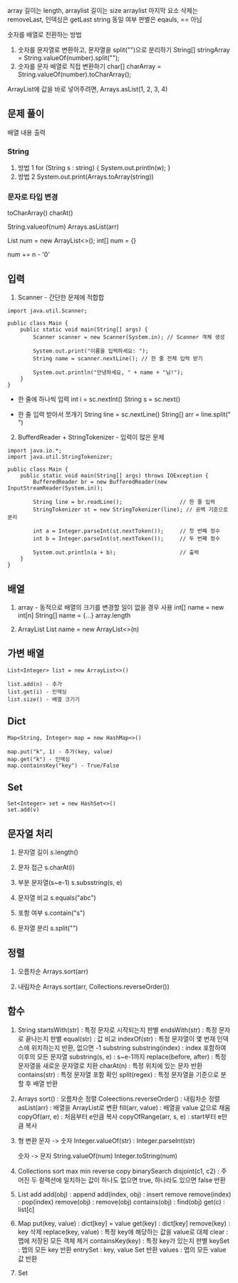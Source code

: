 array 길이는 length, arraylist 길이는 size
arraylist 마지막 요소 삭제는 removeLast, 인덱싱은 getLast
string 동일 여부 판별은 eqauls, == 아님

숫자를 배열로 전환하는 방법

1.  숫자를 문자열로 변환하고, 문자열을 split("")으로 분리하기
    String[] stringArray = String.valueOf(number).split("");
2.  숫자를 문자 배열로 직접 변환하기
    char[] charArray = String.valueOf(number).toCharArray();

ArrayList에 값을 바로 넣어주려면, Arrays.asList(1, 2, 3, 4)

## 문제 풀이

배열 내용 출력

### String

1.  방법 1
    for (String s : string) {
    System.out.println(w);
    }
2.  방법 2
    System.out.print(Arrays.toArray(string))

### 문자로 타입 변경

toCharArray()
charAt()

String.valueof(num)
Arrays.asList(arr)

List<integer> num = new ArrayList<>();
int[] num = {}

num += n - '0'

## 입력

1. Scanner - 간단한 문제에 적합합

```
import java.util.Scanner;

public class Main {
    public static void main(String[] args) {
        Scanner scanner = new Scanner(System.in); // Scanner 객체 생성

        System.out.print("이름을 입력하세요: ");
        String name = scanner.nextLine(); // 한 줄 전체 입력 받기

        System.out.println("안녕하세요, " + name + "님!");
    }
}
```

- 한 줄에 하나씩 입력
  int i = sc.nextInt()
  String s = sc.next()

- 한 줄 입력 받아서 쪼개기
  String line = sc.nextLine()
  String[] arr = line.split(" ")

2. BufferdReader + StringTokenizer - 입력이 많은 문제

```
import java.io.*;
import java.util.StringTokenizer;

public class Main {
    public static void main(String[] args) throws IOException {
        BufferedReader br = new BufferedReader(new InputStreamReader(System.in));

        String line = br.readLine();                  // 한 줄 입력
        StringTokenizer st = new StringTokenizer(line); // 공백 기준으로 분리

        int a = Integer.parseInt(st.nextToken());     // 첫 번째 정수
        int b = Integer.parseInt(st.nextToken());     // 두 번째 정수

        System.out.println(a + b);                    // 출력
    }
}
```

## 배열

1. array - 동적으로 배열의 크기를 변경할 일이 없을 경우 사용
   int[] name = new int[n]
   String[] name = {...}
   array.length

2. ArrayList
   List<Integer> name = new ArrayList<>(n)

## 가변 배열

    List<Integer> list = new ArrayList<>()

    list.add(n) - 추가
    list.get(i) - 인덱싱
    list.size() - 배열 크기기

## Dict

    Map<String, Integer> map = new HashMap<>()

    map.put("k", 1) - 추가(key, value)
    map.get("k") - 인덱싱
    map.containsKey("key") - True/False

## Set

    Set<Integer> set = new HashSet<>()
    set.add(v)

## 문자열 처리

1. 문자열 길이
   s.length()

2. 문자 접근
   s.charAt(i)

3. 부분 문자열(s~e-1)
   s.subsstring(s, e)

4. 문자열 비교
   s.equals("abc")

5. 포함 여부
   s.contain("s")

6. 문자열 분리
   s.split("")

## 정렬

1. 오름차순
   Arrays.sort(arr)

2. 내림차순
   Arrays.sort(arr, Collections.reverseOrder())

## 함수

1. String
   startsWith(str) : 특정 문자로 시작되는지 판별
   endsWith(str) : 특정 문자로 끝나는지 판별
   equal(str) : 값 비교
   indexOf(str) : 특정 문자열이 몇 번재 인덱스에 위치하는지 반환, 없으면 -1
   substring
   substring(index) : index 포함하여 이후의 모든 문자열
   substring(s, e) : s~e-1까지
   replace(before, after) : 특정 문자열을 새로운 문자열로 치환
   charAt(n) : 특정 위치에 있는 문자 반환
   contains(str) : 특정 문자열 포함 확인
   split(regex) : 특정 문자열을 기준으로 분할 후 배열 반환

2. Arrays
   sort() : 오름차순 정렬
   Coleections.reverseOrder() : 내림차순 정렬
   asList(arr) : 배열을 ArrayList로 변환
   fill(arr, value) : 배열을 value 값으로 채움
   copyOf(arr, e) : 처음부터 e만큼 복사
   copyOfRange(arr, s, e) : start부터 e만큼 복사

3. 형 변환
   문자 -> 숫자
   Integer.valueOf(str) :
   Integer.parseInt(str)

   숫자 -> 문자
   String.valueOf(num)
   Integer.toString(num)

4. Collections
   sort
   max
   min
   reverse
   copy
   binarySearch
   disjoint(c1, c2) : 주어진 두 컬렉션에 일치하는 값이 하나도 없으면 true, 하나라도 있으면 false 반환

5. List
   add
   add(obj) : append
   add(index, obj) : insert
   remove
   remove(index) : pop(index)
   remove(obj) : remove(obj)
   contains(obj) : find(obj)
   get(c) : list[c]

6. Map
   put(key, value) : dict[key] = value
   get(key) : dict[key]
   remove(key) : key 삭제
   replace(key, value) : 특정 key에 해당하는 값을 value로 대체
   clear : 맵에 저장된 모든 객체 제거
   containsKey(key) : 특정 key가 있는지 판별
   keySet : 맵의 모든 key 반환
   entrySet : key, value Set 반환
   values : 맵의 모든 value 값 반환

7. Set

```

```
